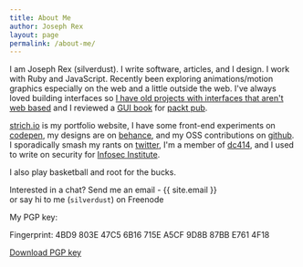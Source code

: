 ```yaml
---
title: About Me
author: Joseph Rex
layout: page
permalink: /about-me/
---
```


I am <span itemprop="name">Joseph Rex</span> (<span itemprop="nickname">silverdust</span>). I write software, articles, and I design. I work with Ruby and JavaScript. Recently been exploring animations/motion graphics especially on the web and a little outside the web. I've always loved building interfaces so [I have old projects with interfaces that aren't web based][7] and I reviewed a [GUI book][19] for [packt pub][20].

<span itemprop="url">[strich.io][5]</span> is my portfolio website, I have some front-end experiments on [codepen][8], my designs are on [behance][9], and my OSS contributions on [github][10]. I sporadically smash my rants on [twitter][11], I'm a member of [dc414][12], and I used to write on security for [Infosec Institute][13].

I also play basketball and root for the bucks.

Interested in a chat? <span data-email>Send me an email - {{ site.email }}</span> <br>or say hi to me (<code>silverdust</code>) on Freenode

My PGP key:

Fingerprint: 4BD9 803E 47C5 6B16 715E  A5CF 9D8B 87BB E761 4F18

[Download PGP key][3]

[3]: https://cdn.rawgit.com/bl4ckdu5t/bl4ckdu5t.github.io/source/_assets/joerex.asc "Get my PGP public key"
[5]: http://strich.io
[7]: http://josephrex.me/registron
[8]: http://codepen.io/bl4ckdu5t
[9]: http://behance.net/josephrexme
[10]: https://github.com/bl4ckdu5t
[11]: http://twitter.com/josephrexme
[12]: https://dc414.org/
[13]: http://resources.infosecinstitute.com/author/joseph-rex/
[19]:https://www.amazon.com/Python-Programming-Cookbook-Burkhard-Meier/dp/1785283758
[20]:https://www.packtpub.com
